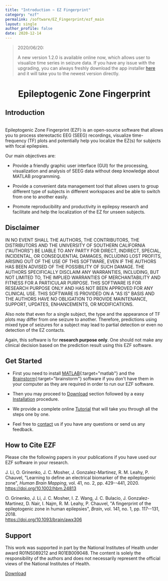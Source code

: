 ```yaml
---
title: "Introduction ~ EZ Fingerprint"
category: "ezf"
permalink: /software/EZ_Fingerprint/ezf_main
layout: single
author_profile: false
date: 2020-12-14
---
```


> 2020/06/20:
>
> A new version 1.2.0 is available online now, which allows user to visualize time series in seizure data. If you have any issue with the upgrading, you can always freshly download the app installer [here](/software/EZ_Fingerprint/ezf_download) and it will take you to the newest version directly.

# **<center>Epileptogenic Zone Fingerprint</center>**

## Introduction

<br/>Epileptogenic Zone Fingerprint (EZF) is an open-source software that allows you to process stereotactic EEG (SEEG) recordings, visualize time-frequency (TF) plots and potentially help you localize the EZ(s) for subjects with focal epilepsies.

Our main objectives are:

* Provide a friendly graphic user interface (GUI) for the processing, visualization and analysis of SEEG data without deep knowledge about MATLAB programming.

* Provide a convenient data management tool that allows users to group different type of subjects in different workspaces and be able to switch from one to another easily.

* Promote reproducibility and productivity in epilepsy research and facilitate and help the localization of the EZ for unseen subjects.

## Disclaimer

IN NO EVENT SHALL THE AUTHORS, THE CONTRIBUTORS, THE DISTRIBUTORS AND THE UNIVERSITY OF SOUTHERN CALIFORNIA ("AUTHORS") BE LIABLE TO ANY PARTY FOR DIRECT, INDIRECT, SPECIAL, INCIDENTAL, OR CONSEQUENTIAL DAMAGES, INCLUDING LOST PROFITS, ARISING OUT OF THE USE OF THIS SOFTWARE, EVEN IF THE AUTHORS HAS BEEN ADVISED OF THE POSSIBILITY OF SUCH DAMAGE. THE AUTHORS SPECIFICALLY DISCLAIM ANY WARRANTIES, INCLUDING, BUT NOT LIMITED TO, THE IMPLIED WARRANTIES OF MERCHANTABILITY AND FITNESS FOR A PARTICULAR PURPOSE. THIS SOFTWARE IS FOR RESEARCH PURPOSE ONLY AND HAS NOT BEEN APPROVED FOR ANY CLINICAL USE. THIS SOFTWARE IS PROVIDED ON A "AS IS" BASIS AND THE AUTHORS HAVE NO OBLIGATION TO PROVIDE MAINTENANCE, SUPPORT, UPDATES, ENHANCEMENTS, OR MODIFICATIONS.

Also note that even for a single subject, the type and the appearance of TF plots may differ from one seizure to another. Therefore, predictions using mixed type of seizures for a subject may lead to partial detection or even no detection of the EZ contacts.

Again, this software is for **research purpose only**. One should not make any clinical decision based on the prediction result using this EZF software.

## Get Started

* First you need to install [MATLAB](https://www.mathworks.com/products/matlab.html){:target="matlab"} and the [Brainstorm](http://neuroimage.usc.edu/brainstorm/){:target="brainstorm"} software if you don't have them in your computer as they are required in order to run our EZF software. 

* Then you may proceed to [Download](/software/EZ_Fingerprint/ezf_download) section followed by a easy [Installation](/software/EZ_Fingerprint/ezf_install) procedure.

* We provide a complete online [Tutorial](/software/EZ_Fingerprint/ezf_tutorial) that will take you through all the steps one by one.

* Feel free to [contact](mailto:jian.li.andrew@gmail.com) us if you have any questions or send us any feedback.

## How to Cite EZF

Please cite the following papers in your publications if you have used our EZF software in your research.

J. Li, O. Grinenko, J. C. Mosher, J. Gonzalez-Martinez, R. M. Leahy, P. Chauvel, "Learning to define an electrical biomarker of the epileptogenic zone", *Human Brain Mapping*, vol. 41, no. 2, pp. 429--441, 2020. &nbsp; [<i class="fa fa-quote-right"></i>](/files/bib/Li_2020_HumBrainMapp_Learning.bib)  
https://doi.org/10.1002/hbm.24813

O. Grinenko, J. Li, J. C. Mosher, I. Z. Wang, J. C. Bulacio, J. Gonzalez-Martinez, D. Nair, I. Najm, R. M. Leahy, P. Chauvel, "A fingerprint of the epileptogenic zone in human epilepsies", *Brain*, vol. 141, no. 1, pp. 117--131, 2018. &nbsp; [<i class="fa fa-quote-right"></i>](/files/bib/Grinenko_2018_Brain_Fingerprint.bib)  
https://doi.org/10.1093/brain/awx306

## Support

This work was supported in part by the National Institutes of Health under award R01NS089212 and R01EB009048. The content is solely
the responsibility of the authors and does not necessarily represent the official views of the National Institutes of Health.

<div class="pagination">
	<a class="right" href="/software/EZ_Fingerprint/ezf_download"> Download <i class="fa fa-arrow-circle-right"></i></a>
</div>